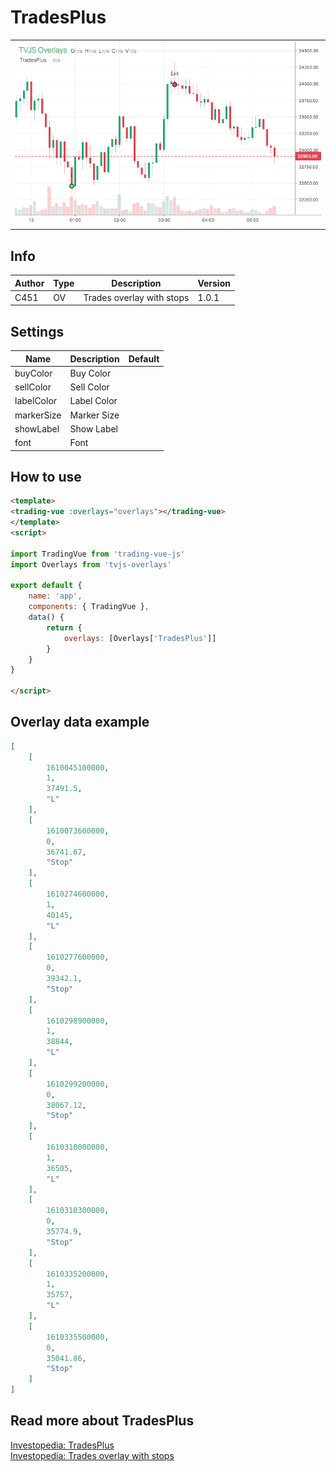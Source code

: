 
# TradesPlus

<table><tr><td>
  <img width="800" heigth="480" src="screen.png" alt="screen">
</td></tr></table>

## Info

| Author | Type | Description | Version |
| ------ | ---- | ----------- | ------- |
| C451 | OV | Trades overlay with stops | 1.0.1 |


## Settings

| Name | Description | Default |
| ---- | ----------- | ------- |
| buyColor | Buy Color |  |
| sellColor | Sell Color |  |
| labelColor | Label Color |  |
| markerSize | Marker Size |  |
| showLabel | Show Label |  |
| font | Font |  |

## How to use

```html
<template>
<trading-vue :overlays="overlays"></trading-vue>
</template>
<script>

import TradingVue from 'trading-vue-js'
import Overlays from 'tvjs-overlays'

export default {
    name: 'app',
    components: { TradingVue },
    data() {
        return {
            overlays: [Overlays['TradesPlus']]
        }
    }
}

</script>

```

## Overlay data example

```json
[
    [
        1610045100000,
        1,
        37491.5,
        "L"
    ],
    [
        1610073600000,
        0,
        36741.67,
        "Stop"
    ],
    [
        1610274600000,
        1,
        40145,
        "L"
    ],
    [
        1610277600000,
        0,
        39342.1,
        "Stop"
    ],
    [
        1610298900000,
        1,
        38844,
        "L"
    ],
    [
        1610299200000,
        0,
        38067.12,
        "Stop"
    ],
    [
        1610310000000,
        1,
        36505,
        "L"
    ],
    [
        1610310300000,
        0,
        35774.9,
        "Stop"
    ],
    [
        1610335200000,
        1,
        35757,
        "L"
    ],
    [
        1610335500000,
        0,
        35041.86,
        "Stop"
    ]
]
```

## Read more about TradesPlus

[Investopedia: TradesPlus](https://www.investopedia.com/search?q=TradesPlus)<br>
[Investopedia: Trades overlay with stops](https://www.investopedia.com/search?q=Trades%20overlay%20with%20stops)

